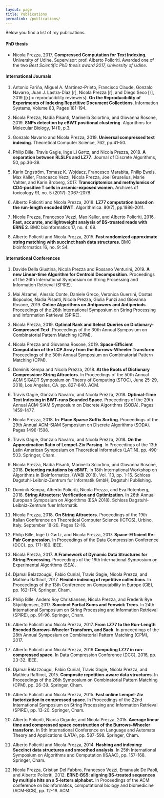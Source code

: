 ```yaml
---
layout: page
title: Publications
permalink: /publications/
---
```


Below you find a list of my publications. 

#### PhD thesis ####

- Nicola Prezza, 2017. **Compressed Computation for Text Indexing**. University of Udine. Supervisor: prof. Alberto Policriti. Awarded one of the two *Best Scientific PhD thesis award 2017, University of Udine*.

#### International Journals ####

1. Antonio Fariña, Miguel A. Martı́nez-Prieto, Francisco Claude, Gonzalo Navarro, Juan J. Lastra-Díaz [r], Nicola Prezza [r], and Diego Seco [r], 2019 ([r] = reproducibility reviewers). **On the Reproducibility of Experiments of Indexing Repetitive Document Collections**. Information Systems, Volume 83, Pages 181-194.

1. Nicola Prezza, Nadia Pisanti, Marinella Sciortino, and Giovanna Rosone, 2019. **SNPs detection by eBWT positional clustering**. Algorithms for Molecular Biology, 14(1), p.3.

1. Gonzalo Navarro and Nicola Prezza, 2019. **Universal compressed text indexing**. Theoretical Computer Science, 762, pp.41-50.

1. Philip Bille, Travis Gagie, Inge Li Gørtz, and Nicola Prezza, 2018. **A separation between RLSLPs and LZ77**. Journal of Discrete Algorithms, 50, pp.36-39.

1. Karin Engström, Tomasz K. Wojdacz, Francesco Marabita, Philip Ewels, Max Käller, Francesco Vezzi, Nicola Prezza, Joel Gruselius, Marie Vahter, and Karin Broberg, 2017. **Transcriptomics and methylomics of CD4-positive T cells in arsenic-exposed women**. Archives of toxicology 91, no. 5 (2017): 2067-2078.

1. Alberto Policriti and Nicola Prezza, 2018. **LZ77 computation based on the run-length encoded BWT**. Algorithmica. 80(7), pp.1986-2011.

1. Nicola Prezza, Francesco Vezzi, Max Käller, and Alberto Policriti, 2016. **Fast, accurate, and lightweight analysis of BS-treated reads with ERNE 2**. BMC bioinformatics 17, no. 4: 69.

1. Alberto Policriti and Nicola Prezza, 2015. **Fast randomized approximate string matching with succinct hash data structures**. BMC bioinformatics 16, no. 9: S4.

#### International Conferences ####

1. Davide Della Giustina, Nicola Prezza and Rossano Venturini, 2019. **A new Linear-time Algorithm for Centroid Decomposition**. Proceedings of the 26th International Symposium on String Processing and Information Retrieval (SPIRE).

1. Mai Alzamel, Alessio Conte, Daniele Greco, Veronica Guerrini, Costas Iliopoulos, Nadia Pisanti, Nicola Prezza, Giulia Punzi and Giovanna Rosone, 2019. **Online Algorithms on Antipowers and Antiperiods**. Proceedings of the 26th International Symposium on String Processing and Information Retrieval (SPIRE).

1. Nicola Prezza, 2019. **Optimal Rank and Select Queries on Dictionary-Compressed Text**. Proceedings of the 30th Annual Symposium on Combinatorial Pattern Matching (CPM).

1. Nicola Prezza and Giovanna Rosone, 2019. **Space-Efficient Computation of the LCP Array from the Burrows-Wheeler Transform**. Proceedings of the 30th Annual Symposium on Combinatorial Pattern Matching (CPM).

1. Dominik Kempa and Nicola Prezza, 2018. **At the Roots of Dictionary Compression: String Attractors**. In Proceedings of the 50th Annual ACM SIGACT Symposium on Theory of Computing (STOC), June 25-29, 2018, Los Angeles, CA. pp. 827-840. ACM.

1. Travis Gagie, Gonzalo Navarro, and Nicola Prezza, 2018. **Optimal-Time Text Indexing in BWT-runs Bounded Space**. Proceedings of the 29th Annual ACM-SIAM Symposium on Discrete Algorithms (SODA). Pages 1459-1477.

1. Nicola Prezza, 2018. **In-Place Sparse Suffix Sorting**. Proceedings of the 29th Annual ACM-SIAM Symposium on Discrete Algorithms (SODA). Pages 1496-1508.

1. Travis Gagie, Gonzalo Navarro, and Nicola Prezza, 2018. **On the Approximation Ratio of Lempel-Ziv Parsing**. In Proceedings of the 13th Latin American Symposium on Theoretical Informatics (LATIN). pp. 490-503. Springer, Cham.

1. Nicola Prezza, Nadia Pisanti, Marinella Sciortino, and Giovanna Rosone, 2018. **Detecting mutations by eBWT**. In 18th International Workshop on Algorithms in Bioinformatics, (WABI 2018). Vol. 113, pp. 1-15. Schloss Dagstuhl-Leibniz-Zentrum fur Informatik GmbH, Dagstuhl Publishing.

1. Dominik Kempa, Alberto Policriti, Nicola Prezza, and Eva Rotenberg, 2018. **String Attractors: Verification and Optimization**. In 26th Annual European Symposium on Algorithms (ESA 2018). Schloss Dagstuhl-Leibniz-Zentrum fuer Informatik.

1. Nicola Prezza, 2018. **On String Attractors**. Proceedings of the 19th Italian Conference on Theoretical Computer Science (ICTCS), Urbino, Italy. September 18-20. Pages 12-16.

1. Philip Bille, Inge Li Gørtz, and Nicola Prezza, 2017. **Space-Efficient Re-Pair Compression**. In Proceedings of the Data Compression Conference (DCC). pp. 171-180. IEEE.

1. Nicola Prezza, 2017. **A Framework of Dynamic Data Structures for String Processing**. Proceedings of the 16th International Symposium on Experimental Algorithms (SEA).

1. Djamal Belazzougui, Fabio Cunial, Travis Gagie, Nicola Prezza, and Mathieu Raffinot, 2017. **Flexible indexing of repetitive collections**. In Proceedings of the 13th Conference on Computability in Europe (CiE), pp. 162-174. Springer, Cham.

1. Philip Bille, Anders Roy Christiansen, Nicola Prezza, and Frederik Rye Skjoldjensen, 2017. **Succinct Partial Sums and Fenwick Trees**. In 24th International Symposium on String Processing and Information Retrieval (SPIRE), pp. 91-96. Springer, Cham.

1. Alberto Policriti and Nicola Prezza, 2017. **From LZ77 to the Run-Length Encoded Burrows-Wheeler Transform, and Back**. In proceedings of the 28th Annual Symposium on Combinatorial Pattern Matching (CPM), 2017.

1. Alberto Policriti and Nicola Prezza, 2016 **Computing LZ77 in run-compressed space**. In Data Compression Conference (DCC), 2016, pp. 23-32. IEEE.

1. Djamal Belazzougui, Fabio Cunial, Travis Gagie, Nicola Prezza, and Mathieu Raffinot, 2015. **Composite repetition-aware data structures**. In Proceedings of the 26th Symposium on Combinatorial Pattern Matching (CPM), pp. 26-39. Springer, Cham.

1. Alberto Policriti and Nicola Prezza, 2015. **Fast online Lempel-Ziv factorization in compressed space**. In Proceedings of the 22nd International Symposium on String Processing and Information Retrieval (SPIRE), pp. 13-20. Springer, Cham.

1. Alberto Policriti, Nicola Gigante, and Nicola Prezza, 2015. **Average linear time and compressed space construction of the Burrows-Wheeler transform**. In 9th International Conference on Language and Automata Theory and Applications (LATA), pp. 587-598. Springer, Cham.

1. Alberto Policriti and Nicola Prezza, 2014. **Hashing and indexing: Succinct data structures and smoothed analysis**. In 25th International Symposium on Algorithms and Computation (ISAAC), pp. 157-168. Springer, Cham.

1. Nicola Prezza, Cristian Del Fabbro, Francesco Vezzi, Emanuale De Paoli, and Alberto Policriti, 2012. **ERNE-BS5: aligning BS-treated sequences by multiple hits on a 5-letters alphabet**. In Proceedings of the ACM conference on bioinformatics, computational biology and biomedicine
(ACM-BCB), pp. 12-19. ACM.
